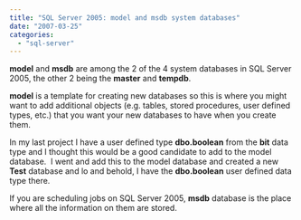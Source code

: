 ```yaml
---
title: "SQL Server 2005: model and msdb system databases"
date: "2007-03-25"
categories: 
  - "sql-server"
---
```


**model** and **msdb** are among the 2 of the 4 system databases in SQL Server 2005, the other 2 being the **master** and **tempdb**. 

**model** is a template for creating new databases so this is where you might want to add additional objects (e.g. tables, stored procedures, user defined types, etc.) that you want your new databases to have when you create them. 

In my last project I have a user defined type **dbo.boolean** from the **bit** data type and I thought this would be a good candidate to add to the model database.  I went and add this to the model database and created a new **Test** database and lo and behold, I have the **dbo.boolean** user defined data type there.

If you are scheduling jobs on SQL Server 2005, **msdb** database is the place where all the information on them are stored.
